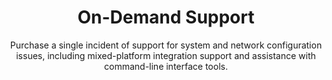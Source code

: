---
sort_key: 23
layout: "sku"
id: on-demand-support-request
title: "On-Demand Support"
heading: "On-Demand Support"
subtitle: "Purchase a single incident of support for system and network configuration issues, including mixed-platform integration support and assistance with command-line interface tools."
category: "On-Demand Support"
category_description: "Technical support at on-demand rates."
features:
 - feature: "Professional support for a single request. " - feature: "Free call out within service area."
price: "179"
unit: "request"
---